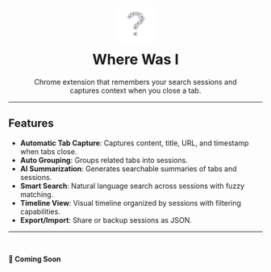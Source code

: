 <div align="center" style="margin-top: 30px">
    <img src="./assets/logo.png" alt="Logo" width="70px"/>
    <h1 style="margin-top: 15px;">Where Was I</h1>
    <p>Chrome extension that remembers your search sessions and
    <br> captures context when you close a tab.</p>
</div>

---

## Features

- **Automatic Tab Capture**: Captures content, title, URL, and timestamp when tabs close.
- **Auto Grouping**: Groups related tabs into sessions.
- **AI Summarization**: Generates searchable summaries of tabs and sessions.
- **Smart Search**: Natural language search across sessions with fuzzy matching.
- **Timeline View**: Visual timeline organized by sessions with filtering capabilities.
- **Export/Import**: Share or backup sessions as JSON.

---

<br>

**🚀 Coming Soon**